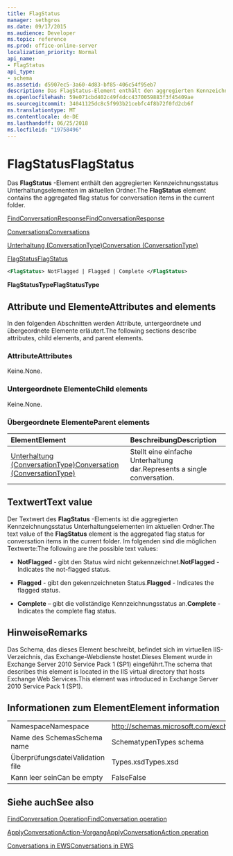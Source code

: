 ```yaml
---
title: FlagStatus
manager: sethgros
ms.date: 09/17/2015
ms.audience: Developer
ms.topic: reference
ms.prod: office-online-server
localization_priority: Normal
api_name:
- FlagStatus
api_type:
- schema
ms.assetid: d5907ec5-3a60-4d83-bf85-406c54f95eb7
description: Das FlagStatus-Element enthält den aggregierten Kennzeichnungsstatus Unterhaltungselementen im aktuellen Ordner.
ms.openlocfilehash: 59e071cbd402c49f4dcc4370059883f3f45409ae
ms.sourcegitcommit: 34041125dc8c5f993b21cebfc4f8b72f0fd2cb6f
ms.translationtype: MT
ms.contentlocale: de-DE
ms.lasthandoff: 06/25/2018
ms.locfileid: "19758496"
---
```

# <a name="flagstatus"></a><span data-ttu-id="92cfb-103">FlagStatus</span><span class="sxs-lookup"><span data-stu-id="92cfb-103">FlagStatus</span></span>

<span data-ttu-id="92cfb-104">Das **FlagStatus** -Element enthält den aggregierten Kennzeichnungsstatus Unterhaltungselementen im aktuellen Ordner.</span><span class="sxs-lookup"><span data-stu-id="92cfb-104">The **FlagStatus** element contains the aggregated flag status for conversation items in the current folder.</span></span> 
  
[<span data-ttu-id="92cfb-105">FindConversationResponse</span><span class="sxs-lookup"><span data-stu-id="92cfb-105">FindConversationResponse</span></span>](findconversationresponse.md)
  
[<span data-ttu-id="92cfb-106">Conversations</span><span class="sxs-lookup"><span data-stu-id="92cfb-106">Conversations</span></span>](conversations-ex15websvcsotherref.md)
  
[<span data-ttu-id="92cfb-107">Unterhaltung (ConversationType)</span><span class="sxs-lookup"><span data-stu-id="92cfb-107">Conversation (ConversationType)</span></span>](conversation-conversationtype.md)
  
[<span data-ttu-id="92cfb-108">FlagStatus</span><span class="sxs-lookup"><span data-stu-id="92cfb-108">FlagStatus</span></span>](flagstatus.md)
  
```XML
<FlagStatus> NotFlagged | Flagged | Complete </FlagStatus>
```

 <span data-ttu-id="92cfb-109">**FlagStatusType**</span><span class="sxs-lookup"><span data-stu-id="92cfb-109">**FlagStatusType**</span></span>
## <a name="attributes-and-elements"></a><span data-ttu-id="92cfb-110">Attribute und Elemente</span><span class="sxs-lookup"><span data-stu-id="92cfb-110">Attributes and elements</span></span>

<span data-ttu-id="92cfb-111">In den folgenden Abschnitten werden Attribute, untergeordnete und übergeordnete Elemente erläutert.</span><span class="sxs-lookup"><span data-stu-id="92cfb-111">The following sections describe attributes, child elements, and parent elements.</span></span>
  
### <a name="attributes"></a><span data-ttu-id="92cfb-112">Attribute</span><span class="sxs-lookup"><span data-stu-id="92cfb-112">Attributes</span></span>

<span data-ttu-id="92cfb-113">Keine.</span><span class="sxs-lookup"><span data-stu-id="92cfb-113">None.</span></span>
  
### <a name="child-elements"></a><span data-ttu-id="92cfb-114">Untergeordnete Elemente</span><span class="sxs-lookup"><span data-stu-id="92cfb-114">Child elements</span></span>

<span data-ttu-id="92cfb-115">Keine.</span><span class="sxs-lookup"><span data-stu-id="92cfb-115">None.</span></span>
  
### <a name="parent-elements"></a><span data-ttu-id="92cfb-116">Übergeordnete Elemente</span><span class="sxs-lookup"><span data-stu-id="92cfb-116">Parent elements</span></span>

|<span data-ttu-id="92cfb-117">**Element**</span><span class="sxs-lookup"><span data-stu-id="92cfb-117">**Element**</span></span>|<span data-ttu-id="92cfb-118">**Beschreibung**</span><span class="sxs-lookup"><span data-stu-id="92cfb-118">**Description**</span></span>|
|:-----|:-----|
|[<span data-ttu-id="92cfb-119">Unterhaltung (ConversationType)</span><span class="sxs-lookup"><span data-stu-id="92cfb-119">Conversation (ConversationType)</span></span>](conversation-conversationtype.md) <br/> |<span data-ttu-id="92cfb-120">Stellt eine einfache Unterhaltung dar.</span><span class="sxs-lookup"><span data-stu-id="92cfb-120">Represents a single conversation.</span></span>  <br/> |
   
## <a name="text-value"></a><span data-ttu-id="92cfb-121">Textwert</span><span class="sxs-lookup"><span data-stu-id="92cfb-121">Text value</span></span>

<span data-ttu-id="92cfb-122">Der Textwert des **FlagStatus** -Elements ist die aggregierten Kennzeichnungsstatus Unterhaltungselementen im aktuellen Ordner.</span><span class="sxs-lookup"><span data-stu-id="92cfb-122">The text value of the **FlagStatus** element is the aggregated flag status for conversation items in the current folder.</span></span> <span data-ttu-id="92cfb-123">Im folgenden sind die möglichen Textwerte:</span><span class="sxs-lookup"><span data-stu-id="92cfb-123">The following are the possible text values:</span></span> 
  
- <span data-ttu-id="92cfb-124">**NotFlagged** - gibt den Status wird nicht gekennzeichnet.</span><span class="sxs-lookup"><span data-stu-id="92cfb-124">**NotFlagged** - Indicates the not-flagged status.</span></span> 
    
- <span data-ttu-id="92cfb-125">**Flagged** - gibt den gekennzeichneten Status.</span><span class="sxs-lookup"><span data-stu-id="92cfb-125">**Flagged** - Indicates the flagged status.</span></span> 
    
- <span data-ttu-id="92cfb-126">**Complete** – gibt die vollständige Kennzeichnungsstatus an.</span><span class="sxs-lookup"><span data-stu-id="92cfb-126">**Complete** - Indicates the complete flag status.</span></span> 
    
## <a name="remarks"></a><span data-ttu-id="92cfb-127">Hinweise</span><span class="sxs-lookup"><span data-stu-id="92cfb-127">Remarks</span></span>

<span data-ttu-id="92cfb-128">Das Schema, das dieses Element beschreibt, befindet sich im virtuellen IIS-Verzeichnis, das Exchange-Webdienste hostet.Dieses Element wurde in Exchange Server 2010 Service Pack 1 (SP1) eingeführt.</span><span class="sxs-lookup"><span data-stu-id="92cfb-128">The schema that describes this element is located in the IIS virtual directory that hosts Exchange Web Services.This element was introduced in Exchange Server 2010 Service Pack 1 (SP1).</span></span>
  
## <a name="element-information"></a><span data-ttu-id="92cfb-129">Informationen zum Element</span><span class="sxs-lookup"><span data-stu-id="92cfb-129">Element information</span></span>

|||
|:-----|:-----|
|<span data-ttu-id="92cfb-130">Namespace</span><span class="sxs-lookup"><span data-stu-id="92cfb-130">Namespace</span></span>  <br/> |http://schemas.microsoft.com/exchange/services/2006/types  <br/> |
|<span data-ttu-id="92cfb-131">Name des Schemas</span><span class="sxs-lookup"><span data-stu-id="92cfb-131">Schema name</span></span>  <br/> |<span data-ttu-id="92cfb-132">Schematypen</span><span class="sxs-lookup"><span data-stu-id="92cfb-132">Types schema</span></span>  <br/> |
|<span data-ttu-id="92cfb-133">Überprüfungsdatei</span><span class="sxs-lookup"><span data-stu-id="92cfb-133">Validation file</span></span>  <br/> |<span data-ttu-id="92cfb-134">Types.xsd</span><span class="sxs-lookup"><span data-stu-id="92cfb-134">Types.xsd</span></span>  <br/> |
|<span data-ttu-id="92cfb-135">Kann leer sein</span><span class="sxs-lookup"><span data-stu-id="92cfb-135">Can be empty</span></span>  <br/> |<span data-ttu-id="92cfb-136">False</span><span class="sxs-lookup"><span data-stu-id="92cfb-136">False</span></span>  <br/> |
   
## <a name="see-also"></a><span data-ttu-id="92cfb-137">Siehe auch</span><span class="sxs-lookup"><span data-stu-id="92cfb-137">See also</span></span>



[<span data-ttu-id="92cfb-138">FindConversation Operation</span><span class="sxs-lookup"><span data-stu-id="92cfb-138">FindConversation operation</span></span>](findconversation-operation.md)
  
[<span data-ttu-id="92cfb-139">ApplyConversationAction-Vorgang</span><span class="sxs-lookup"><span data-stu-id="92cfb-139">ApplyConversationAction operation</span></span>](applyconversationaction-operation.md)


[<span data-ttu-id="92cfb-140">Conversations in EWS</span><span class="sxs-lookup"><span data-stu-id="92cfb-140">Conversations in EWS</span></span>](http://msdn.microsoft.com/library/91e64629-db6c-4c94-9dcb-d386232e8467%28Office.15%29.aspx)

